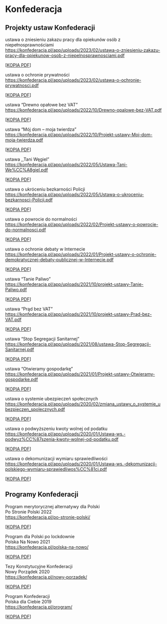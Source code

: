 # Konfederacja

## Projekty ustaw Konfederacji

ustawa o zniesieniu zakazu pracy dla opiekunów osób z niepełnosprawnościami  
https://konfederacja.pl/app/uploads/2023/02/ustawa-o-zniesieniu-zakazu-pracy-dla-opiekunow-osob-z-niepelnosprawnosciami.pdf

[[KOPIA PDF](/konfederacja/ustawa-o-zniesieniu-zakazu-pracy-dla-opiekunow-osob-z-niepelnosprawnosciami.pdf)]

ustawa o ochronie prywatności  
https://konfederacja.pl/app/uploads/2023/02/ustawa-o-ochronie-prywatnosci.pdf

[[KOPIA PDF](/konfederacja/ustawa-o-ochronie-prywatnosci.pdf)]

ustawa “Drewno opałowe bez VAT”  
https://konfederacja.pl/app/uploads/2022/10/Drewno-opalowe-bez-VAT.pdf

[[KOPIA PDF](/konfederacja/Drewno-opalowe-bez-VAT.pdf)]

ustawa “Mój dom – moja twierdza”  
https://konfederacja.pl/app/uploads/2022/10/Projekt-ustawy-Moj-dom-moja-twierdza.pdf

[[KOPIA PDF](/konfederacja/Projekt-ustawy-Moj-dom-moja-twierdza.pdf)]

ustawa ,,Tani Węgiel”  
https://konfederacja.pl/app/uploads/2022/05/Ustawa-Tani-We%CC%A8giel.pdf

[[KOPIA PDF](/konfederacja/Ustawa-Tani-Węgiel.pdf)]

ustawa o ukróceniu bezkarności Policji  
https://konfederacja.pl/app/uploads/2022/05/Ustawa-o-ukroceniu-bezkarnosci-Policji.pdf

[[KOPIA PDF](/konfederacja/Ustawa-o-ukroceniu-bezkarnosci-Policji.pdf)]

ustawa o powrocie do normalności  
https://konfederacja.pl/app/uploads/2022/02/Projekt-ustawy-o-powrocie-do-normalnosci.pdf

[[KOPIA PDF](/konfederacja/Projekt-ustawy-o-powrocie-do-normalnosci.pdf)]

ustawa o ochronie debaty w Internecie  
https://konfederacja.pl/app/uploads/2022/01/Projekt-ustawy-o-ochronie-demokratycznej-debaty-publicznej-w-Internecie.pdf

[[KOPIA PDF](/konfederacja/Projekt-ustawy-o-ochronie-demokratycznej-debaty-publicznej-w-Internecie.pdf)]

ustawa “Tanie Paliwo”  
https://konfederacja.pl/app/uploads/2021/10/projekt-ustawy-Tanie-Paliwo.pdf

[[KOPIA PDF](/konfederacja/projekt-ustawy-Tanie-Paliwo.pdf)]

ustawa “Prąd bez VAT”  
https://konfederacja.pl/app/uploads/2021/10/projekt-ustawy-Prad-bez-VAT.pdf

[[KOPIA PDF](/konfederacja/projekt-ustawy-Prad-bez-VAT.pdf)]

ustawa “Stop Segregacji Sanitarnej”  
https://konfederacja.pl/app/uploads/2021/08/ustawa-Stop-Segregacji-Sanitarnej.pdf

[[KOPIA PDF](/konfederacja/ustawa-Stop-Segregacji-Sanitarnej.pdf)]

ustawa “Otwieramy gospodarkę”  
https://konfederacja.pl/app/uploads/2021/01/Projekt-ustawy-Otwieramy-gospodarke.pdf

[[KOPIA PDF](/konfederacja/Projekt-ustawy-Otwieramy-gospodarke.pdf)]

ustawa o systemie ubezpieczeń społecznych  
https://konfederacja.pl/app/uploads/2020/02/zmiana_ustawy_o_systemie_ubezpieczen_spolecznych.pdf

[[KOPIA PDF](/konfederacja/zmiana_ustawy_o_systemie_ubezpieczen_spolecznych.pdf)]

ustawa o podwyższeniu kwoty wolnej od podatku  
https://konfederacja.pl/app/uploads/2020/01/Ustawa-ws.-podwyz%CC%87szenia-kwoty-wolnej-od-podatku.pdf

[[KOPIA PDF](/konfederacja/Ustawa-ws.-podwyz%CC%87szenia-kwoty-wolnej-od-podatku.pdf)]

ustawa o dekomunizacji wymiaru sprawiedliwości  
https://konfederacja.pl/app/uploads/2020/01/Ustawa-ws.-dekomunizacji-polskiego-wymiaru-sprawiedliwos%CC%81ci.pdf

[[KOPIA PDF](/konfederacja/Ustawa-ws.-dekomunizacji-polskiego-wymiaru-sprawiedliwości.pdf)]

## Programy Konfederacji

Program merytorycznej alternatywy dla Polski  
Po Stronie Polski 2022  
https://konfederacja.pl/po-stronie-polski/

[[KOPIA PDF](/konfederacja/program/Po-Stronie-Polski.pdf)]

Program dla Polski po lockdownie  
Polska Na Nowo 2021  
https://konfederacja.pl/polska-na-nowo/

[[KOPIA PDF](/konfederacja/program/Konfederacja_PolskaNaNowo.pdf)]

Tezy Konstytucyjne Konfederacji  
Nowy Porządek 2020  
https://konfederacja.pl/nowy-porzadek/

[[KOPIA PDF](/konfederacja/program/Bosak2020_NowyPorzadek.pdf)]

Program Konfederacji  
Polska dla Ciebie 2019   
https://konfederacja.pl/program/

[[KOPIA PDF](/konfederacja/program/KONFEDERACJA-Program-Wyborczy-Polska-dla-Ciebie.pdf)]
